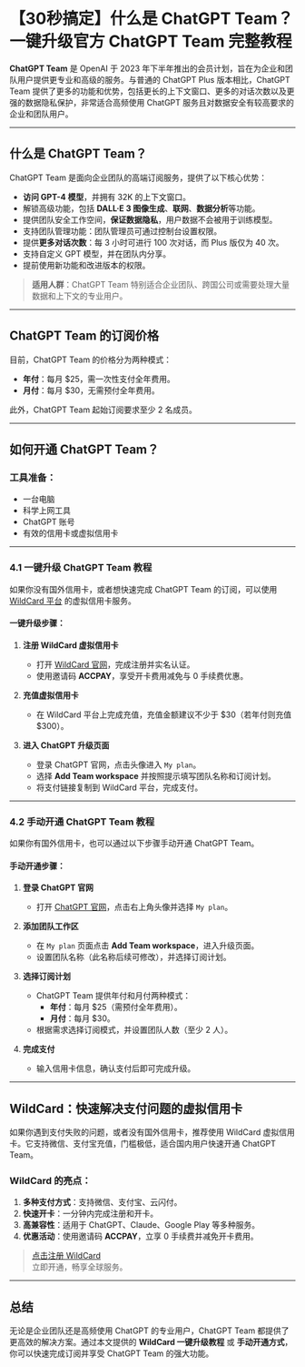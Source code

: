 # 【30秒搞定】什么是 ChatGPT Team？一键升级官方 ChatGPT Team 完整教程

**ChatGPT Team** 是 OpenAI 于 2023 年下半年推出的会员计划，旨在为企业和团队用户提供更专业和高级的服务。与普通的 ChatGPT Plus 版本相比，ChatGPT Team 提供了更多的功能和优势，包括更长的上下文窗口、更多的对话次数以及更强的数据隐私保护，非常适合高频使用 ChatGPT 服务且对数据安全有较高要求的企业和团队用户。

---

## 什么是 ChatGPT Team？

ChatGPT Team 是面向企业团队的高端订阅服务，提供了以下核心优势：

- **访问 GPT-4 模型**，并拥有 32K 的上下文窗口。
- 解锁高级功能，包括 **DALL·E 3 图像生成**、**联网**、**数据分析**等功能。
- 提供团队安全工作空间，**保证数据隐私**，用户数据不会被用于训练模型。
- 支持团队管理功能：团队管理员可通过控制台设置权限。
- 提供**更多对话次数**：每 3 小时可进行 100 次对话，而 Plus 版仅为 40 次。
- 支持自定义 GPT 模型，并在团队内分享。
- 提前使用新功能和改进版本的权限。

> **适用人群**：ChatGPT Team 特别适合企业团队、跨国公司或需要处理大量数据和上下文的专业用户。

---

## ChatGPT Team 的订阅价格

目前，ChatGPT Team 的价格分为两种模式：

- **年付**：每月 $25，需一次性支付全年费用。
- **月付**：每月 $30，无需预付全年费用。

此外，ChatGPT Team 起始订阅要求至少 2 名成员。

---

## 如何开通 ChatGPT Team？

### **工具准备：**

- 一台电脑
- 科学上网工具
- ChatGPT 账号
- 有效的信用卡或虚拟信用卡

---

### **4.1 一键升级 ChatGPT Team 教程**

如果你没有国外信用卡，或者想快速完成 ChatGPT Team 的订阅，可以使用 [WildCard 平台](https://bit.ly/bewildcard) 的虚拟信用卡服务。

#### 一键升级步骤：

1. **注册 WildCard 虚拟信用卡**  
   - 打开 [WildCard 官网](https://bit.ly/bewildcard)，完成注册并实名认证。
   - 使用邀请码 **ACCPAY**，享受开卡费用减免与 0 手续费优惠。

2. **充值虚拟信用卡**  
   - 在 WildCard 平台上完成充值，充值金额建议不少于 $30（若年付则充值 $300）。

3. **进入 ChatGPT 升级页面**  
   - 登录 ChatGPT 官网，点击头像进入 `My plan`。
   - 选择 **Add Team workspace** 并按照提示填写团队名称和订阅计划。
   - 将支付链接复制到 WildCard 平台，完成支付。

---

### **4.2 手动开通 ChatGPT Team 教程**

如果你有国外信用卡，也可以通过以下步骤手动开通 ChatGPT Team。

#### 手动开通步骤：

1. **登录 ChatGPT 官网**  
   - 打开 [ChatGPT 官网](https://chat.openai.com/)，点击右上角头像并选择 `My plan`。

2. **添加团队工作区**  
   - 在 `My plan` 页面点击 **Add Team workspace**，进入升级页面。
   - 设置团队名称（此名称后续可修改），并选择订阅计划。

3. **选择订阅计划**  
   - ChatGPT Team 提供年付和月付两种模式：
     - **年付**：每月 $25（需预付全年费用）。
     - **月付**：每月 $30。
   - 根据需求选择订阅模式，并设置团队人数（至少 2 人）。

4. **完成支付**  
   - 输入信用卡信息，确认支付后即可完成升级。

---

## WildCard：快速解决支付问题的虚拟信用卡

如果你遇到支付失败的问题，或者没有国外信用卡，推荐使用 WildCard 虚拟信用卡。它支持微信、支付宝充值，门槛极低，适合国内用户快速开通 ChatGPT Team。

### WildCard 的亮点：

1. **多种支付方式**：支持微信、支付宝、云闪付。
2. **快速开卡**：一分钟内完成注册和开卡。
3. **高兼容性**：适用于 ChatGPT、Claude、Google Play 等多种服务。
4. **优惠活动**：使用邀请码 **ACCPAY**，立享 0 手续费并减免开卡费用。

> [点击注册 WildCard](https://bit.ly/bewildcard)  
> 立即开通，畅享全球服务。

---

## 总结

无论是企业团队还是高频使用 ChatGPT 的专业用户，ChatGPT Team 都提供了更高效的解决方案。通过本文提供的 **WildCard 一键升级教程** 或 **手动开通方式**，你可以快速完成订阅并享受 ChatGPT Team 的强大功能。

